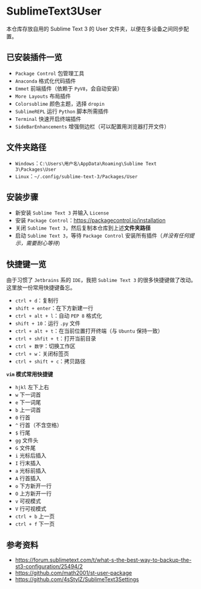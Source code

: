 # SublimeText3User
本仓库存放自用的 Sublime Text 3 的 User 文件夹，以便在多设备之间同步配置。

## 已安装插件一览
- `Package Control` 包管理工具
- `Anaconda` 格式化代码插件
- `Emmet` 前端插件（依赖于 `PyV8`，会自动安装）
- `More Layouts` 布局插件
- `Colorsublime` 颜色主题，选择 `dropin`
- `SublimeREPL` 运行 `Python` 脚本所需插件
- `Terminal` 快速开启终端插件
- `SideBarEnhancements` 增强侧边栏（可以配置用浏览器打开文件）

## 文件夹路径
- `Windows`：`C:\Users\用户名\AppData\Roaming\Sublime Text 3\Packages\User`
- `Linux`：`~/.config/sublime-text-3/Packages/User`

## 安装步骤
- 新安装 `Sublime Text 3` 并输入 `License`
- 安装 `Package Control`：https://packagecontrol.io/installation
- 关闭 `Sublime Text 3`，然后复制本仓库到上述**文件夹路径**
- 启动 `Sublime Text 3`，等待 `Package Control` 安装所有插件（*并没有任何提示，需要耐心等待*）

## 快捷键一览
由于习惯了 `Jetbrains` 系的 `IDE`，我把 `Sublime Text 3` 的很多快捷键做了改动。
这里放一份常用快捷键备忘。
- `ctrl + d`：复制行
- `shift + enter`：在下方新建一行
- `ctrl + alt + l`：自动 `PEP 8` 格式化
- `shift + 10`：运行 `.py` 文件
- `ctrl + alt + t`：在当前位置打开终端（与 `Ubuntu` 保持一致）
- `ctrl + shfit + t`：打开当前目录
- `ctrl + 数字`：切换工作区
- `ctrl + w`：关闭标签页
- `ctrl + shift + c`：拷贝路径

**`vim` 模式常用快捷键**
- `hjkl` 左下上右
- `w` 下一词首
- `e` 下一词尾
- `b` 上一词首
- `0` 行首
- `^` 行首（不含空格）
- `$` 行尾
- `gg` 文件头
- `G` 文件尾
- `i` 光标后插入
- `I` 行末插入
- `a` 光标前插入
- `A` 行首插入
- `o` 下方新开一行
- `O` 上方新开一行
- `v` 可视模式
- `V` 行可视模式
- `ctrl + b` 上一页
- `ctrl + f` 下一页

## 参考资料
- https://forum.sublimetext.com/t/what-s-the-best-way-to-backup-the-st3-configuration/25494/2
- https://github.com/math2001/st-user-package
- https://github.com/4sStylZ/SublimeText3Settings
